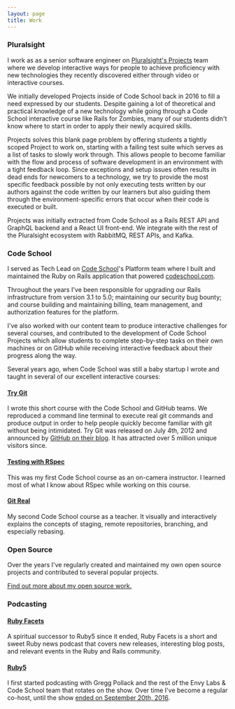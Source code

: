 ```yaml
---
layout: page
title: Work
---
```

### Pluralsight 
I work as as a senior software engineer on 
[Pluralsight's Projects](https://www.pluralsight.com/product/projects) 
team where we develop interactive ways for people to achieve proficiency with 
new technologies they recently discovered either through video or interactive 
courses.

We initially developed Projects inside of Code School back in 2016 to fill 
a need expressed by our students. Despite gaining a lot of theoretical and 
practical knowledge of a new technology while going through a Code School
interactive course like Rails for Zombies, many of our students didn't know 
where to start in order to apply their newly acquired skills. 

Projects solves this blank page problem by offering students a tightly scoped 
Project to work on, starting with a failing test suite which serves as a list 
of tasks to slowly work through. This allows people to become familiar with 
the flow and process of software development in an environment with a tight 
feedback loop. Since exceptions and setup issues often results in dead ends 
for newcomers to a technology, we try to provide the most specific feedback 
possible by not only executing tests written by our authors against the code 
written by our learners but also guiding them through the environment-specific 
errors that occur when their code is executed or built.

Projects was initially extracted from Code School as a Rails REST API and GraphQL 
backend and a React UI front-end. We integrate with the rest of the Pluralsight 
ecosystem with RabbitMQ, REST APIs, and Kafka.

### Code School
I served as Tech Lead on [Code School](http://codeschool.com)'s
Platform team where I built and maintained the Ruby on Rails application
that powered [codeschool.com](http://codeschool.com).

Throughout the years I've been responsible for upgrading our Rails
infrastructure from version 3.1 to 5.0; maintaining our security bug
bounty; and course building and maintaining billing, team management,
and authorization features for the platform.

I've also worked with our content team to produce interactive challenges
for several courses, and contributed to the development of Code School
Projects which allow students to complete step-by-step tasks on their
own machines or on GitHub while receiving interactive feedback about
their progress along the way.

Several years ago, when Code School was still a baby startup I wrote
and taught in several of our excellent interactive courses:

#### [Try Git](http://try.github.com)

I wrote this short course with the Code School and GitHub teams. We
reproduced a command line terminal to execute real git commands and
produce output in order to help people quickly become familiar with git
without being intimidated. Try Git was released on July 4th, 2012 and
announced by [GitHub on their blog][1]. It has attracted over 5 million
unique visitors since.

[1]: https://github.com/blog/1183-try-git-in-your-browser

#### [Testing with RSpec](http://www.codeschool.com/courses/testing-with-rspec)

This was my first Code School course as an on-camera instructor. I
learned most of what I know about RSpec while working on this course.

#### [Git Real](http://www.codeschool.com/courses/testing-with-rspec)

My second Code School course as a teacher. It visually and interactively
explains the concepts of staging, remote repositories, branching, and
especially rebasing.

### Open Source

Over the years I've regularly created and maintained my own open source
projects and contributed to several popular projects.

[Find out more about my open source work.](/oss)

### Podcasting
#### [Ruby Facets](http://rubyfacets.com)
A spiritual successor to Ruby5 since it ended, Ruby Facets is a short and sweet
Ruby news podcast that covers new releases, interesting blog posts, and relevant
events in the Ruby and Rails community.

#### [Ruby5](http://ruby5.envylabs.com)
I first started podcasting with Gregg Pollack and the rest of the
Envy Labs & Code School team that rotates on the show. Over time I've
become a regular co-host, until the show [ended on September 20th, 2016](https://ruby5.codeschool.com/episodes/690-episode-645-september-20th-2016).

